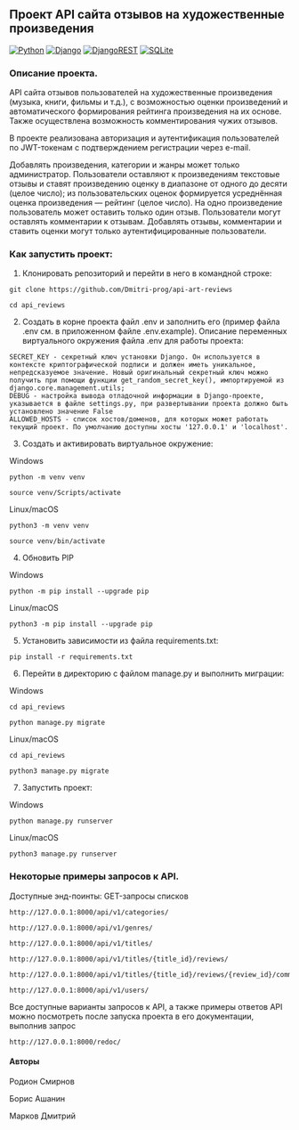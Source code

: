 ## Проект API сайта отзывов на художественные произведения
[![Python](https://img.shields.io/badge/Python-3776AB?style=for-the-badge&logo=python&logoColor=white)](https://www.python.org/)
[![Django](https://img.shields.io/badge/Django-092E20?style=for-the-badge&logo=django&logoColor=white)](https://www.djangoproject.com/)
[![DjangoREST](https://img.shields.io/badge/DJANGO-REST-ff1709?style=for-the-badge&logo=django&logoColor=white&color=ff1709&labelColor=gray)](https://www.django-rest-framework.org/)
[![SQLite](https://img.shields.io/badge/SQLite-07405E?style=for-the-badge&logo=sqlite&logoColor=white)](https://www.sqlite.org/)


### Описание проекта.

API cайта отзывов пользователей на художественные произведения (музыка, книги, фильмы и т.д.), с возможностью оценки произведений и автоматического формирования рейтинга произведения на их основе. Также осуществлена возможность комментирования чужих отзывов.

В проекте реализована авторизация и аутентификация пользователей по JWT-токенам с подтверждением регистрации через e-mail.

Добавлять произведения, категории и жанры может только администратор.
Пользователи оставляют к произведениям текстовые отзывы и ставят произведению оценку в диапазоне от одного до десяти (целое число); из пользовательских оценок формируется усреднённая оценка произведения — рейтинг (целое число). На одно произведение пользователь может оставить только один отзыв. Пользователи могут оставлять комментарии к отзывам. Добавлять отзывы, комментарии и ставить оценки могут только аутентифицированные пользователи.


### Как запустить проект:

1. Клонировать репозиторий и перейти в него в командной строке:

```
git clone https://github.com/Dmitri-prog/api-art-reviews
```

```
cd api_reviews
```
2. Cоздать в корне проекта файл .env и заполнить его (пример файла .env см. в приложенном файле .env.example). Описание переменных виртуального окружения файла .env для работы проекта:
```
SECRET_KEY - cекретный ключ установки Django. Он используется в контексте криптографической подписи и должен иметь уникальное, непредсказуемое значение. Новый оригинальный секретный ключ можно получить при помощи функции get_random_secret_key(), импортируемой из django.core.management.utils;
DEBUG - настройка вывода отладочной информации в Django-проекте, указывается в файле settings.py, при развертывании проекта должно быть установлено значение False
ALLOWED_HOSTS - список хостов/доменов, для которых может работать текущий проект. По умолчанию доступны хосты '127.0.0.1' и 'localhost'.
```
3. Cоздать и активировать виртуальное окружение:

Windows
```
python -m venv venv
```
```
source venv/Scripts/activate
```
Linux/macOS
```
python3 -m venv venv
```
```
source venv/bin/activate
```

4. Обновить PIP

Windows
```
python -m pip install --upgrade pip
```
Linux/macOS
```
python3 -m pip install --upgrade pip
```

5. Установить зависимости из файла requirements.txt:

```
pip install -r requirements.txt
```

6. Перейти в директорию с файлом manage.py и выполнить миграции:

Windows
```
cd api_reviews
```
```
python manage.py migrate
```

Linux/macOS
```
cd api_reviews
```
```
python3 manage.py migrate
```

7. Запустить проект:

Windows
```
python manage.py runserver
```

Linux/macOS
```
python3 manage.py runserver
```

### Некоторые примеры запросов к API.

Доступные энд-поинты: GET-запросы списков

```
http://127.0.0.1:8000/api/v1/categories/
```
```
http://127.0.0.1:8000/api/v1/genres/
```
```
http://127.0.0.1:8000/api/v1/titles/
```
```
http://127.0.0.1:8000/api/v1/titles/{title_id}/reviews/
```
```
http://127.0.0.1:8000/api/v1/titles/{title_id}/reviews/{review_id}/comments/
```
```
http://127.0.0.1:8000/api/v1/users/
```

Все доступные варианты запросов к API, а также примеры ответов API можно посмотреть после запуска проекта в его документации, выполнив запрос
```
http://127.0.0.1:8000/redoc/
```

#### Авторы
Родион Смирнов

Борис Ашанин

Марков Дмитрий